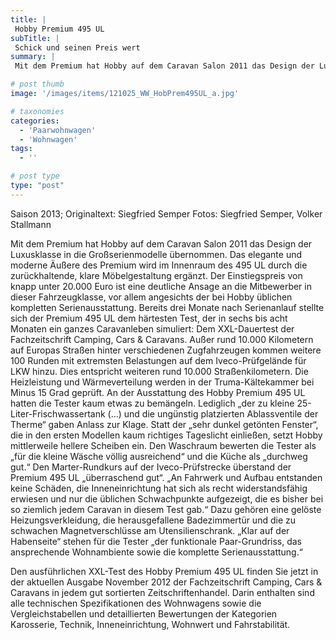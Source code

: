 ```yaml
---
title: |
 Hobby Premium 495 UL
subTitle: |
 Schick und seinen Preis wert
summary: |
 Mit dem Premium hat Hobby auf dem Caravan Salon 2011 das Design der Luxusklasse in die Großserienmodelle übernommen. Das elegante und moderne Äußere des Premium wird im Innenraum des 495 UL durch die zurückhaltende, klare Möbelgestaltung ergänzt. Der Einstiegspreis von knapp unter 20.000 Euro ist eine deutliche Ansage 

# post thumb
image: '/images/items/121025_WW_HobPrem495UL_a.jpg'

# taxonomies
categories: 
  - 'Paarwohnwagen'
  - 'Wohnwagen'
tags:
  - ''

# post type
type: "post"
---
```


Saison 2013; Originaltext: Siegfried Semper Fotos: Siegfried Semper, Volker Stallmann

Mit dem Premium hat Hobby auf dem Caravan Salon 2011 das Design der Luxusklasse in die Großserienmodelle übernommen. Das elegante und moderne Äußere des Premium wird im Innenraum des 495 UL durch die zurückhaltende, klare Möbelgestaltung ergänzt. Der Einstiegspreis von knapp unter 20.000 Euro ist eine deutliche Ansage an die Mitbewerber in dieser Fahrzeugklasse, vor allem angesichts der bei Hobby üblichen kompletten Serienausstattung. Bereits drei Monate nach Serienanlauf stellte sich der Premium 495 UL dem härtesten Test, der in sechs bis acht Monaten ein ganzes Caravanleben simuliert: Dem XXL-Dauertest der Fachzeitschrift Camping, Cars & Caravans. Außer rund 10.000 Kilometern auf Europas Straßen hinter verschiedenen Zugfahrzeugen kommen weitere 100 Runden mit extremsten Belastungen auf dem Iveco-Prüfgelände für LKW hinzu. Dies entspricht weiteren rund 10.000 Straßenkilometern. Die Heizleistung und Wärmeverteilung werden in der Truma-Kältekammer bei Minus 15 Grad geprüft. An der Ausstattung des Hobby Premium 495 UL hatten die Tester kaum etwas zu bemängeln. Lediglich „der zu kleine 25-Liter-Frischwassertank (…) und die ungünstig platzierten Ablassventile der Therme“ gaben Anlass zur Klage. Statt der „sehr dunkel getönten Fenster“, die in den ersten Modellen kaum richtiges Tageslicht einließen, setzt Hobby mittlerweile hellere Scheiben ein. Den Waschraum bewerten die Tester als „für die kleine Wäsche völlig ausreichend“ und die Küche als „durchweg gut.“ Den Marter-Rundkurs auf der Iveco-Prüfstrecke überstand der Premium 495 UL „überraschend gut“. „An Fahrwerk und Aufbau entstanden keine Schäden, die Inneneinrichtung hat sich als recht widerstandsfähig erwiesen und nur die üblichen Schwachpunkte aufgezeigt, die es bisher bei so ziemlich jedem Caravan in diesem Test gab.“ Dazu gehören eine gelöste Heizungsverkleidung, die herausgefallene Badezimmertür und die zu schwachen Magnetverschlüsse am Utensilienschrank. „Klar auf der Habenseite“ stehen für die Tester „der funktionale Paar-Grundriss, das ansprechende Wohnambiente sowie die komplette Serienausstattung.“

Den ausführlichen XXL-Test des Hobby Premium 495 UL finden Sie jetzt in der aktuellen Ausgabe November 2012 der Fachzeitschrift Camping, Cars & Caravans in jedem gut sortierten Zeitschriftenhandel. Darin enthalten sind alle technischen Spezifikationen des Wohnwagens sowie die Vergleichstabellen und detaillierten Bewertungen der Kategorien Karosserie, Technik, Inneneinrichtung, Wohnwert und Fahrstabilität.